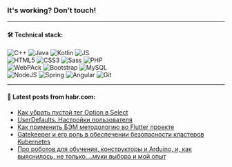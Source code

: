 ### It's working? Don't touch!

---

#### 🛠️ Technical stack:

![C++](https://img.shields.io/badge/C++-informational?logo=c%2B%2B&style=flat&logoColor=white&color=9C033A)
![Java](https://img.shields.io/badge/Java-informational?logo=java&style=flat&logoColor=white&color=007396)
![Kotlin](https://img.shields.io/badge/Kotlin-informational?logo=Kotlin&style=flat&logoColor=white&color=0095D5)
![JS](https://img.shields.io/badge/JS-informational?logo=javaScript&style=flat&logoColor=black&color=F7Df1E) <br>
![HTML5](https://img.shields.io/badge/HTML5-informational?logo=html5&style=flat&logoColor=white&color=E34F26)
![CSS3](https://img.shields.io/badge/CSS3-informational?logo=css3&style=flat&logoColor=white&color=157286)
![Sass](https://img.shields.io/badge/Saas-informational?logo=sass&style=flat&logoColor=white&color=hotpink)
![PHP](https://img.shields.io/badge/PHP-informational?logo=php&style=flat&logoColor=white&color=777BB4) <br>
![WebPAck](https://img.shields.io/badge/WebPack-informational?logo=webPack&style=flat&logoColor=white&color=FF6F00)
![Bootstrap](https://img.shields.io/badge/Bootstrap-informational?logo=Bootstrap&style=flat&logoColor=white&color=7952B3)
![MySQL](https://img.shields.io/badge/MySQL-informational?logo=MySQL&style=flat&logoColor=white&color=00f) <br>
![NodeJS](https://img.shields.io/badge/NodeJS-informational?logo=node.js&style=flat&logoColor=white&color=43853D)
![Spring](https://img.shields.io/badge/Spring-informational?logo=Spring&style=flat&logoColor=white&color=0A9EDC)
![Angular](https://img.shields.io/badge/Vue-informational?logo=vue.js&style=flat&logoColor=white&color=red)
![Git](https://img.shields.io/badge/Git-informational?logo=git&style=flat&logoColor=white&color=darkorange)

___

#### 💬 Latest posts from habr.com:

<!-- BLOG-POST-LIST:START -->
- [Как убрать пустой тег Option в Select](https://habr.com/ru/post/670390/?utm_source=habrahabr&utm_medium=rss&utm_campaign=670390)
- [UserDefaults. Настройки пользователя](https://habr.com/ru/post/670378/?utm_source=habrahabr&utm_medium=rss&utm_campaign=670378)
- [Как применить БЭМ методологию во Flutter проекте](https://habr.com/ru/post/670368/?utm_source=habrahabr&utm_medium=rss&utm_campaign=670368)
- [Gatekeeper и его роль в обеспечении безопасности кластеров Kubernetes](https://habr.com/ru/post/669788/?utm_source=habrahabr&utm_medium=rss&utm_campaign=669788)
- [Про роботов для обучения, конструкторы и Arduino, и, как выяснилось, не только….муки выбора и мой опыт](https://habr.com/ru/post/670352/?utm_source=habrahabr&utm_medium=rss&utm_campaign=670352)
<!-- BLOG-POST-LIST:END -->
